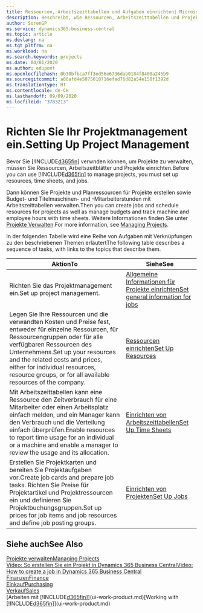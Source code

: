 ```yaml
---
title: Ressourcen, Arbeitszeittabellen und Aufgaben einrichten| Microsoft Docs
description: Beschreibt, wie Ressourcen, Arbeitszeittabellen und Projekte eingerichtet werden, um Projekte zu verwalten.
author: SorenGP
ms.service: dynamics365-business-central
ms.topic: article
ms.devlang: na
ms.tgt_pltfrm: na
ms.workload: na
ms.search.keywords: projects
ms.date: 04/01/2020
ms.author: edupont
ms.openlocfilehash: 0b30bfbca7ff3ed56e6736dab0184f8400a245b9
ms.sourcegitcommit: a80afd4e5075018716efad76d82a54e158f1392d
ms.translationtype: HT
ms.contentlocale: de-CH
ms.lasthandoff: 09/09/2020
ms.locfileid: "3783213"
---
```

# <a name="setting-up-project-management"></a><span data-ttu-id="a742d-103">Richten Sie Ihr Projektmanagement ein.</span><span class="sxs-lookup"><span data-stu-id="a742d-103">Setting Up Project Management</span></span>
<span data-ttu-id="a742d-104">Bevor Sie [!INCLUDE[d365fin](includes/d365fin_md.md)] verwnden können, um Projekte zu verwalten, müssen Sie Ressourcen, Arbeitszeitblätter und Projekte einrichten.</span><span class="sxs-lookup"><span data-stu-id="a742d-104">Before you can use [!INCLUDE[d365fin](includes/d365fin_md.md)] to manage projects, you must set up resources, time sheets, and jobs.</span></span>

<span data-ttu-id="a742d-105">Dann können Sie Projekte und Planressourcen für Projekte erstellen sowie Budget- und Titelmaschinen- und -Mitarbeiterstunden mit Arbeitszeittabellen verwalten.</span><span class="sxs-lookup"><span data-stu-id="a742d-105">Then you can create jobs and schedule resources for projects as well as manage budgets and track machine and employee hours with time sheets.</span></span> <span data-ttu-id="a742d-106">Weitere Informationen finden Sie unter [Projekte Verwalten](projects-manage-projects.md).</span><span class="sxs-lookup"><span data-stu-id="a742d-106">For more information, see [Managing Projects](projects-manage-projects.md).</span></span>  

<span data-ttu-id="a742d-107">In der folgenden Tabelle wird eine Reihe von Aufgaben mit Verknüpfungen zu den beschriebenen Themen erläutert</span><span class="sxs-lookup"><span data-stu-id="a742d-107">The following table describes a sequence of tasks, with links to the topics that describe them.</span></span>

| <span data-ttu-id="a742d-108">Aktion</span><span class="sxs-lookup"><span data-stu-id="a742d-108">To</span></span> | <span data-ttu-id="a742d-109">Siehe</span><span class="sxs-lookup"><span data-stu-id="a742d-109">See</span></span> |
| --- | --- |
| <span data-ttu-id="a742d-110">Richten Sie das Projektmanagement ein.</span><span class="sxs-lookup"><span data-stu-id="a742d-110">Set up project management.</span></span>|[<span data-ttu-id="a742d-111">Allgemeine Informationen für Projekte einrichten</span><span class="sxs-lookup"><span data-stu-id="a742d-111">Set general information for jobs</span></span>](projects-how-setup-jobs.md#to-set-general-information-for-jobs)|
| <span data-ttu-id="a742d-112">Legen Sie Ihre Ressourcen und die verwandten Kosten und Preise fest, entweder für einzelne Ressourcen, für Ressourcengruppen oder für alle verfügbaren Ressourcen des Unternehmens.</span><span class="sxs-lookup"><span data-stu-id="a742d-112">Set up your resources and the related costs and prices, either for individual resources, resource groups, or for all available resources of the company.</span></span> |[<span data-ttu-id="a742d-113">Ressourcen einrichten</span><span class="sxs-lookup"><span data-stu-id="a742d-113">Set Up Resources</span></span>](projects-how-setup-resources.md) |
| <span data-ttu-id="a742d-114">Mit Arbeitszeittabellen kann eine Ressource den Zeitverbrauch für eine Mitarbeiter oder einen Arbeitsplatz einfach melden, und ein Manager kann den Verbrauch und die Verteilung einfach überprüfen.</span><span class="sxs-lookup"><span data-stu-id="a742d-114">Enable resources to report time usage for an individual or a machine and enable a manager to review the usage and its allocation.</span></span> |[<span data-ttu-id="a742d-115">Einrichten von Arbeitszeittabellen</span><span class="sxs-lookup"><span data-stu-id="a742d-115">Set Up Time Sheets</span></span>](projects-how-setup-time-sheets.md) |
| <span data-ttu-id="a742d-116">Erstellen Sie Projektkarten und bereiten Sie Projektaufgaben vor.</span><span class="sxs-lookup"><span data-stu-id="a742d-116">Create job cards and prepare job tasks.</span></span> <span data-ttu-id="a742d-117">Richten Sie Preise für Projektartikel und Projektressourcen ein und definieren Sie Projektbuchungsgruppen.</span><span class="sxs-lookup"><span data-stu-id="a742d-117">Set up prices for job items and job resources and define job posting groups.</span></span> |[<span data-ttu-id="a742d-118">Einrichten von Projekten</span><span class="sxs-lookup"><span data-stu-id="a742d-118">Set Up Jobs</span></span>](projects-how-setup-jobs.md) |

## <a name="see-also"></a><span data-ttu-id="a742d-119">Siehe auch</span><span class="sxs-lookup"><span data-stu-id="a742d-119">See Also</span></span>

[<span data-ttu-id="a742d-120">Projekte verwalten</span><span class="sxs-lookup"><span data-stu-id="a742d-120">Managing Projects</span></span>](projects-manage-projects.md)  
[<span data-ttu-id="a742d-121">Video: So erstellen Sie ein Projekt in Dynamics 365 Business Central</span><span class="sxs-lookup"><span data-stu-id="a742d-121">Video: How to create a job in Dynamics 365 Business Central</span></span>](https://www.youtube.com/watch?v=VqaPWr7BWmw)  
[<span data-ttu-id="a742d-122">Finanzen</span><span class="sxs-lookup"><span data-stu-id="a742d-122">Finance</span></span>](finance.md)  
[<span data-ttu-id="a742d-123">Einkauf</span><span class="sxs-lookup"><span data-stu-id="a742d-123">Purchasing</span></span>](purchasing-manage-purchasing.md)  
[<span data-ttu-id="a742d-124">Verkauf</span><span class="sxs-lookup"><span data-stu-id="a742d-124">Sales</span></span>](sales-manage-sales.md)  
<span data-ttu-id="a742d-125">[Arbeiten mit [!INCLUDE[d365fin](includes/d365fin_md.md)]](ui-work-product.md)</span><span class="sxs-lookup"><span data-stu-id="a742d-125">[Working with [!INCLUDE[d365fin](includes/d365fin_md.md)]](ui-work-product.md)</span></span>  
